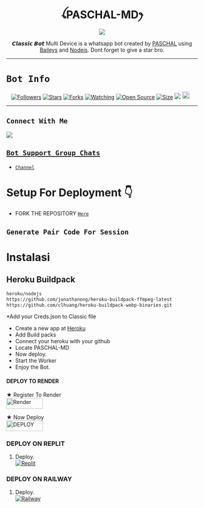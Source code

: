  

<h1 align="center">ꪶPASCHAL-MDꫂ<br></h1>
<p align="center">
<img src="https://telegra.ph/file/ecc1eb763366515338113.jpg"/>
</p>

<p align="center">
𝘾𝙡𝙖𝙨𝙨𝙞𝙘 𝘽𝙤𝙩 Multi Device is a whatsapp bot created by <a href="https://github.com/Nastyc1g" target="_blank">PASCHAL</a> using <a href="https://github.com/adiwajshing/Baileys" target="_blank">Baileys</a> and <a href="https://github.com/nodejs" target="_blank">Nodejs</a>. Dont forget to give a star bro.
</p>



------

# ```Bot Info```
<p align="center">
<a href="https://github.com/Nastyc1g/followers"><img title="Followers" src="https://img.shields.io/github/followers/Nastyc1g?color=red&style=flat-square"></a>
<a href="https://github.com/Nastyc1g/PASCHAL-MD/stargazers/"><img title="Stars" src="https://img.shields.io/github/stars/Nastyc1g/PASCHAL-MD?color=blue&style=flat-square"></a>
<a href="https://github.com/Nastyc1g/PASCHAL-MD/network/members"><img title="Forks" src="https://img.shields.io/github/forks/Nastyc1g/PASCHAL-MD?color=red&style=flat-square"></a>
<a href="https://github.com/Nastyc1g/PASCHAL-MD/watchers"><img title="Watching" src="https://img.shields.io/github/watchers/Samue-l1/Classic-v3-BUG?label=Watchers&color=blue&style=flat-square"></a>
<a href="https://github.com/Nastyc1g/PASCHAL-MD"><img title="Open Source" src="https://img.shields.io/badge/Author-Classic%20Bot%20Inc.-red?v=103"></a>
<a href="https://github.com/Nastyc1g/PASCHAL-MD/"><img title="Size" src="https://img.shields.io/github/repo-size/Nastyc1g/PASCHAL-MD?style=flat-square&color=green"></a>
<a href="https://hits.seeyoufarm.com"><img src="https://hits.seeyoufarm.com/api/count/incr/badge.svg?url=https%3A%2F%2Fgithub.com%2Nastyc1g%2FPASCHAL-MD-BUG&count_bg=%2379C83D&title_bg=%23555555&icon=probot.svg&icon_color=%2300FF6D&title=hits&edge_flat=false"/></a>
<a href="https://github.com/Nastyc1g/PASCHAL-MD/graphs/commit-activity"><img height="20" src="https://img.shields.io/badge/Maintained%3F-yes-green.svg"></a>&nbsp;&nbsp;
</p>
<p align='center'>
    </p>

-------

## ```Connect With Me```
<p align="center">

<a href="https://chat.whatsapp.com/EPSGKau0IVi7J5lyOJO7Jk"><img src="https://img.shields.io/badge/WhatsApp ?style=for-the-badge&logo=whatsapp&logoColor=white&link=httpshttps://chat.whatsapp.com/EPSGKau0IVi7J5lyOJO7Jk" /><br>


## ```Bot Support Group Chats```
- [`Channel`](https://whatsapp.com/channel/0029VaYb7EyLNSZvA5A4iK2C)



# Setup For Deployment 👇

- FORK THE REPOSITORY [`Here`](https://github.com/Nastyc1g/PASCHAL-MD/fork)

## `Generate Pair Code For Session`

# Instalasi
## Heroku Buildpack
```bash
heroku/nodejs
https://github.com/jonathanong/heroku-buildpack-ffmpeg-latest
https://github.com/clhuang/heroku-buildpack-webp-binaries.git
```
*Add your Creds.json to Classic file
* Create a new app at [Heroku](heroku.com)
* Add Build packs
* Connect your heroku with your github
* Locate PASCHAL-MD
* Now deploy.
* Start the Worker
* Enjoy the Bot.

#### DEPLOY TO RENDER

 ★ Register To Render 
    <br>
<a href='https://dashboard.render.com/register' target="_blank"><img alt='Render' src='https://img.shields.io/badge/CREATE-h?color=black&style=for-the-badge&logo=render' width="96.35" height="28"/></a></p>

★ Now Deploy
    <br>
<a href='https://dashboard.render.com/select-repo?type=web' target="_blank"><img alt='DEPLOY' src='https://img.shields.io/badge/DEPLOY -h?color=black&style=for-the-badge&logo=render' width="96.35" height="28"/></a></p>

 ### DEPLOY ON REPLIT
1. Deploy.
    <br>
    <a href='https://replit.com/github/Nastyc1g/PASCHAL-MD' target="_blank"><img alt='Replit' src='https://img.shields.io/badge/-Deploy-red?style=for-the-badge&logo=replit&logoColor=white'/></a>
### DEPLOY ON RAILWAY
1. Deploy.
    <br>
    <a href='https://railway.com/github/Nastyc1g/PASCHAL-MD' target="_blank"><img alt='Railway' src='https://img.shields.io/badge/-Deploy-green?style=for-the-badge&logo=railway&logoColor=white'/></a>
    
